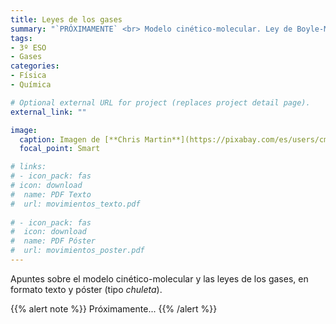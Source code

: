 ```yaml
---
title: Leyes de los gases
summary: "`PRÓXIMAMENTE` <br> Modelo cinético-molecular. Ley de Boyle-Mariotte, ley de Charles y ley de Gay-Lussac."
tags:
- 3º ESO
- Gases
categories:
- Física
- Química

# Optional external URL for project (replaces project detail page).
external_link: ""

image:
  caption: Imagen de [**Chris Martin**](https://pixabay.com/es/users/cmart29-3708955/) en [Pixabay](https://pixabay.com/es/)
  focal_point: Smart

# links:
# - icon_pack: fas
# icon: download
#  name: PDF Texto
#  url: movimientos_texto.pdf
  
# - icon_pack: fas
#  icon: download
#  name: PDF Póster
#  url: movimientos_poster.pdf  
---
```


Apuntes sobre el modelo cinético-molecular y las leyes de los gases, en formato texto y póster (tipo _chuleta_).

{{% alert note %}}
Próximamente...
{{% /alert %}}